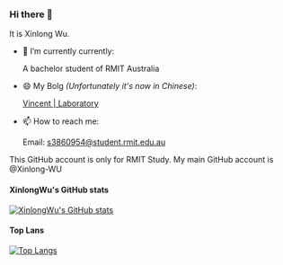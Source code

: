 ### Hi there 👋

It is Xinlong Wu.
- 🔭 I’m currently currently:

   A bachelor student of RMIT Australia

- 😄 My Bolg *(Unfortunately it's now in Chinese)*:

   [Vincent | Laboratory](https://www.wulongxin.com/)

- 📫 How to reach me: 

  Email: s3860954@student.rmit.edu.au
  
This GitHub account is only for RMIT Study.
My main GitHub account is @Xinlong-WU

#### XinlongWu's GitHub stats
[![XinlongWu's GitHub stats](https://github-readme-stats.vercel.app/api?username=XinlongWu-s3860954&count_private=true&show_icons=true&theme=tokyonight)](https://github.com/XinlongWu-s3860954)

#### Top Lans
[![Top Langs](https://github-readme-stats.vercel.app/api/top-langs/?username=XinlongWu-s3860954&layout=compact)](https://github.com/XinlongWu-s3860954)


<!-- [![Top Langs](https://github-readme-stats.vercel.app/api/top-langs/?username=Xinlong-WU)](https://github.com/anuraghazra) -->
<!-- [![XinlongWu's wakatime stats](https://github-readme-stats.vercel.app/api/wakatime?username=Xinlong-WU)](https://github.com/Xinlong-WU) -->

<!--
**Xinlong-WU/Xinlong-WU** is a ✨ _special_ ✨ repository because its `README.md` (this file) appears on your GitHub profile.

Here are some ideas to get you started:

- 🔭 I’m currently working on ...
- 🌱 I’m currently learning ...
- 👯 I’m looking to collaborate on ...
- 🤔 I’m looking for help with ...
- 💬 Ask me about ...
- 📫 How to reach me: ...
- 😄 Pronouns: ...
- ⚡ Fun fact: ...
-->
